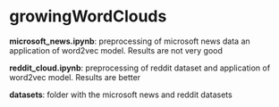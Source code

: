 # growingWordClouds


**microsoft_news.ipynb**: preprocessing of microsoft news data an application of word2vec model. Results are not very good

**reddit_cloud.ipynb**: preprocessing of reddit dataset and application of word2vec model. Results are better 

**datasets**: folder with the microsoft news and reddit datasets